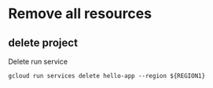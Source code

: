 # Remove all resources
## delete project
Delete run service
```
gcloud run services delete hello-app --region ${REGION1}
```
